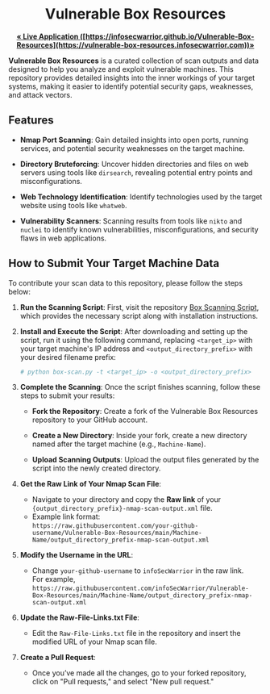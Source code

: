 <h1 align="center">Vulnerable Box Resources</h1>

<p align="center">
    <a href="[https://infosecwarrior.github.io/Vulnerable-Box-Resources](https://vulnerable-box-resources.infosecwarrior.com/)" ><strong>« Live Application ([https://infosecwarrior.github.io/Vulnerable-Box-Resources](https://vulnerable-box-resources.infosecwarrior.com))»</strong></a>
</p>

**Vulnerable Box Resources** is a curated collection of scan outputs and data designed to help you analyze and exploit vulnerable machines. This repository provides detailed insights into the inner workings of your target systems, making it easier to identify potential security gaps, weaknesses, and attack vectors.

## Features

- **Nmap Port Scanning**: Gain detailed insights into open ports, running services, and potential security weaknesses on the target machine.

- **Directory Bruteforcing**: Uncover hidden directories and files on web servers using tools like `dirsearch`, revealing potential entry points and misconfigurations.

- **Web Technology Identification**: Identify technologies used by the target website using tools like `whatweb`.

- **Vulnerability Scanners**: Scanning results from tools like `nikto` and `nuclei` to identify known vulnerabilities, misconfigurations, and security flaws in web applications.

## How to Submit Your Target Machine Data

To contribute your scan data to this repository, please follow the steps below:

1. **Run the Scanning Script**: First, visit the repository [Box Scanning Script](https://github.com/infoSecWarrior/Offensive-Pentesting-Scripts/tree/main/Box-Scann), which provides the necessary script along with installation instructions.

2. **Install and Execute the Script**: After downloading and setting up the script, run it using the following command, replacing `<target_ip>` with your target machine's IP address and `<output_directory_prefix>` with your desired filename prefix:

    ```bash
    # python box-scan.py -t <target_ip> -o <output_directory_prefix>
    ```

3. **Complete the Scanning**: Once the script finishes scanning, follow these steps to submit your results:

   - **Fork the Repository**: Create a fork of the Vulnerable Box Resources repository to your GitHub account.
   
   - **Create a New Directory**: Inside your fork, create a new directory named after the target machine (e.g., `Machine-Name`).
   
   - **Upload Scanning Outputs**: Upload the output files generated by the script into the newly created directory.

4. **Get the Raw Link of Your Nmap Scan File**:

   - Navigate to your directory and copy the **Raw link** of your `{output_directory_prefix}-nmap-scan-output.xml` file.
   - Example link format:  
     `https://raw.githubusercontent.com/your-github-username/Vulnerable-Box-Resources/main/Machine-Name/output_directory_prefix-nmap-scan-output.xml`
     
5. **Modify the Username in the URL**:

   - Change `your-github-username` to `infoSecWarrior` in the raw link.  
     For example,  
     `https://raw.githubusercontent.com/infoSecWarrior/Vulnerable-Box-Resources/main/Machine-Name/output_directory_prefix-nmap-scan-output.xml`

6. **Update the Raw-File-Links.txt File**:

   - Edit the `Raw-File-Links.txt` file in the repository and insert the modified URL of your Nmap scan file.

7. **Create a Pull Request**:

	- Once you’ve made all the changes, go to your forked repository, click on "Pull requests," and select "New pull request."

